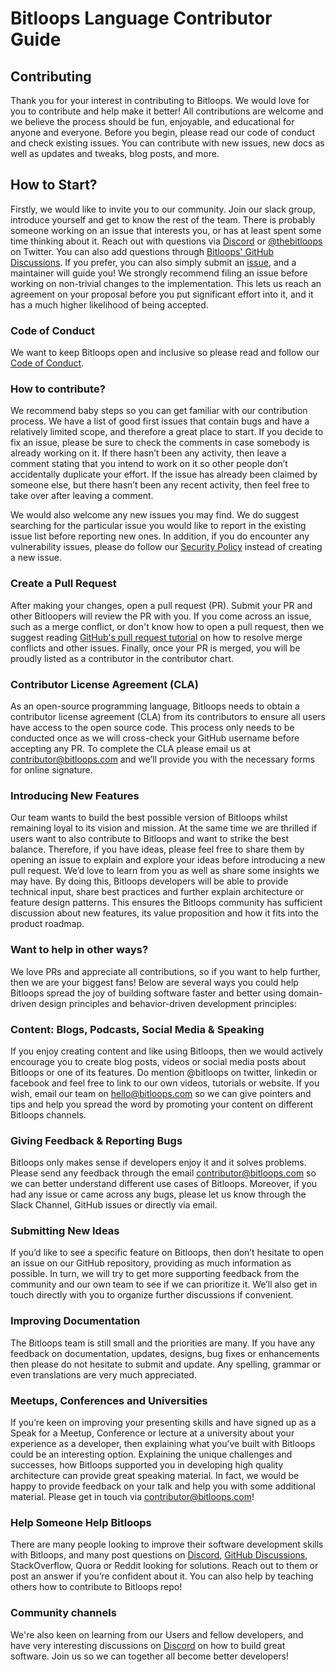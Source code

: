 # Bitloops Language Contributor Guide

## Contributing
Thank you for your interest in contributing to Bitloops. We would love for you to contribute and help make it better! All contributions are welcome and we believe the process should be fun, enjoyable, and educational for anyone and everyone. 
Before you begin, please read our code of conduct and check existing issues. You can contribute with new issues, new docs as well as updates and tweaks, blog posts, and more.
 
## How to Start?
Firstly, we would like to invite you to our community. Join our slack group, introduce yourself and get to know the rest of the team. There is probably someone working on an issue that interests you, or has at least spent some time thinking about it. 
Reach out with questions via [Discord](https://discord.gg/cQcnRJQ256) or [@thebitloops](https://twitter.com/thebitloops) on Twitter. You can also add questions through [Bitloops' GitHub Discussions](https://github.com/bitloops/bitloops-language/discussions). If you prefer, you can also simply submit an [issue](https://github.com/bitloops/bitloops-language/issues), and a maintainer will guide you!
We strongly recommend filing an issue before working on non-trivial changes to the implementation. This lets us reach an agreement on your proposal before you put significant effort into it, and it has a much higher likelihood of being accepted.
 
### Code of Conduct
We want to keep Bitloops open and inclusive so please read and follow our [Code of Conduct](https://github.com/bitloops/bitloops-language/blob/main/CODE_OF_CONDUCT.md).
 
### How to contribute?
We recommend baby steps so you can get familiar with our contribution process. We have a list of good first issues that contain bugs and have a relatively limited scope, and therefore a great place to start. 
If you decide to fix an issue, please be sure to check the comments in case somebody is already working on it. If there hasn’t been any activity, then leave a comment stating that you intend to work on it so other people don’t accidentally duplicate your effort.
If the issue has already been claimed by someone else, but there hasn’t been any recent activity, then feel free to take over after leaving a comment. 

We would also welcome any new issues you may find. We do suggest searching for the particular issue you would like to report in the existing issue list before reporting new ones. In addition, if you do encounter any vulnerability issues, please do follow our [Security Policy](https://github.com/bitloops/bitloops-language/blob/main/.github/SECURITY) instead of creating a new issue. 
 
### Create a Pull Request
After making your changes, open a pull request (PR). Submit your PR and other Bitloopers will review the PR with you. 
If you come across an issue, such as a merge conflict, or don't know how to open a pull request, then we suggest reading [GitHub's pull request tutorial](https://docs.github.com/en/pull-requests/collaborating-with-pull-requests) on how to resolve merge conflicts and other issues. Finally, once your PR is merged, you will be proudly listed as a contributor in the contributor chart.
 
### Contributor License Agreement (CLA)
As an open-source programming language, Bitloops needs to obtain a contributor license agreement (CLA) from its contributors to ensure all users have access to the open source code. This process only needs to be conducted once as we will cross-check your GitHub username before accepting any PR. To complete the CLA please email us at contributor@bitloops.com and we’ll provide you with the necessary forms for online signature.  
 
### Introducing New Features
Our team wants to build the best possible version of Bitloops whilst remaining loyal to its vision and mission. At the same time we are thrilled if users want to also contribute to Bitloops and want to strike the best balance. 
Therefore, if you have ideas, please feel free to share them by opening an issue to explain and explore your ideas before introducing a new pull request. We’d love to learn from you as well as share some insights we may have. 
By doing this, Bitloops developers will be able to provide technical input, share best practices and further explain architecture or feature design patterns. This ensures the Bitloops community has sufficient discussion about new features, its value proposition and how it fits into the product roadmap. 
 
 
### Want to help in other ways?
We love PRs and appreciate all contributions, so if you want to help further, then we are your biggest fans! Below are several ways you could help Bitloops spread the joy of building software faster and better using domain-driven design principles and behavior-driven development principles:

### Content: Blogs, Podcasts, Social Media & Speaking
If you enjoy creating content and like using Bitloops, then we would actively encourage you to create blog posts, videos or social media posts about Bitloops or one of its features. Do mention @bitloops on twitter, linkedin or facebook and feel free to link to our own videos, tutorials or website. 
If you wish, email our team on hello@bitloops.com so we can give pointers and tips and help you spread the word by promoting your content on different Bitloops channels. 
 
### Giving Feedback & Reporting Bugs
Bitloops only makes sense if developers enjoy it and it solves problems. Please send any feedback through the email contributor@bitloops.com so we can better understand different use cases of Bitloops. Moreover, if you had any issue or came across any bugs, please let us know through the Slack Channel, GitHub issues or directly via email. 

### Submitting New Ideas
If you’d like to see a specific feature on Bitloops, then don’t hesitate to open an issue on our GitHub repository, providing as much information as possible. In turn, we will try to get more supporting feedback from the community and our own team to see if we can prioritize it. We’ll also get in touch directly with you to organize further discussions if convenient. 

### Improving Documentation
The Bitloops team is still small and the priorities are many. If you have any feedback on documentation, updates, designs, bug fixes or enhancements then please do not hesitate to submit and update. Any spelling, grammar or even translations are very much appreciated. 

### Meetups, Conferences and Universities
If you’re keen on improving your presenting skills and have signed up as a Speak for a Meetup, Conference or lecture at a university about your experience as a developer, then explaining what you’ve built with Bitloops could be an interesting option. Explaining the unique challenges and successes, how Bitloops supported you in developing high quality architecture can provide great speaking material. 
In fact, we would be happy to provide feedback on your talk and help you with some additional material. Please get in touch via contributor@bitloops.com!

### Help Someone Help Bitloops
There are many people looking to improve their software development skills with Bitloops, and many post questions on [Discord](https://discord.gg/cQcnRJQ256), [GitHub Discussions](https://github.com/bitloops/bitloops-language/discussions), StackOverflow, Quora or Reddit looking for solutions. Reach out to them or post an answer if you’re confident about it. You can also help by teaching others how to contribute to Bitloops repo!
 
### Community channels
We're also keen on learning from our Users and fellow developers, and have very interesting discussions on [Discord](https://discord.gg/cQcnRJQ256) on how to build great software. Join us so we can together all become better developers!
 
